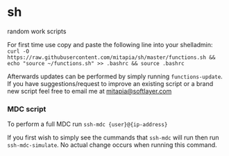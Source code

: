 # sh
random work scripts


For first time use copy and paste the following line into your shelladmin: 
`curl -O https://raw.githubusercontent.com/mitapia/sh/master/functions.sh && echo "source ~/functions.sh" >> .bashrc && source .bashrc`

Afterwards updates can be performed by simply running `functions-update`.
If you have suggestions/request to improve an existing script or a brand new script feel free to email me at mitapia@softlayer.com

### MDC script
To perform a full MDC run `ssh-mdc {user}@{ip-address}`

If you first wish to simply see the cummands that `ssh-mdc` will run then run `ssh-mdc-simulate`.  No actual change occurs when running this command.
